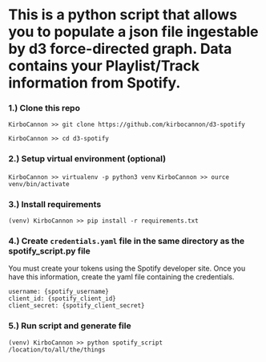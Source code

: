 # This is a python script that allows you to populate a json file ingestable by d3 force-directed graph. Data contains your Playlist/Track information from Spotify.

### 1.) Clone this repo
`KirboCannon >> git clone https://github.com/kirbocannon/d3-spotify` 
 
`KirboCannon >> cd d3-spotify`

### 2.) Setup virtual environment (optional)
`KirboCannon >> virtualenv -p python3 venv`
`KirboCannon >> ource venv/bin/activate`

### 3.) Install requirements
`(venv) KirboCannon >> pip install -r requirements.txt`

### 4.) Create `credentials.yaml` file in the same directory as the spotify_script.py file
You must create your tokens using the Spotify developer site. Once you have this information, 
create the yaml file containing the credentials. 

```.env
username: {spotify_username}
client_id: {spotify_client_id}
client_secret: {spotify_client_secret}
```

### 5.) Run script and generate file
`(venv) KirboCannon >> python spotify_script /location/to/all/the/things`

